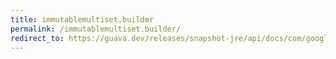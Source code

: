 ```yaml
---
title: immutablemultiset.builder
permalink: /immutablemultiset.builder/
redirect_to: https://guava.dev/releases/snapshot-jre/api/docs/com/google/common/collect/ImmutableMultiset.Builder.html
---
```

